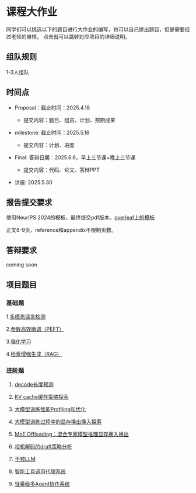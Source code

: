 # 课程大作业

同学们可以挑选以下的题目进行大作业的编写，也可以自己提出题目，但是需要经过老师的审核。
点击就可以跳转对应项目的详细说明。

## 组队规则
1-3人组队

## 时间点
- Proposal：截止时间：2025.4.18
  - 提交内容：题目、组员、计划、预期成果
- milestone: 截止时间：2025.5.16
  - 提交内容：计划、进度
- Final: 答辩日期：2025.6.6，早上三节课+晚上三节课
  - 提交内容：代码、论文、答辩PPT

- 讲座: 2025.5.30

## 报告提交要求

使用NeurIPS 2024的模板，最终提交pdf版本。[overleaf上的模板](https://www.overleaf.com/latex/templates/neurips-2024/tpsbbrdqcmsh)

正文8-9页，reference和appendix不限制页数。

## 答辩要求
coming soon

## 项目题目

### 基础题

1.[多模态谣言检测](https://github.com/ShipingGe/NJUProject_MultimodalRumorDetection)

2.[参数高效微调（PEFT）](https://github.com/Andre-Eads/NJUProject_PEFT)

3.[强化学习](https://github.com/fuyuchenIfyw/NJU_DL2025_project_RL.git)

4.[检索增强生成（RAG）](https://github.com/JinguoWang/NJU_2025spring_ragprojects.git)

### 进阶题

1. [decode长度预测](https://github.com/spliii/Generation_Length_Prediction)

2. [KV cache缓存策略探索](https://github.com/spliii/Caching-Strategy)

3. [大模型训练性能Profiling和优化](https://github.com/njuzyh/Profiling-optimization)

4. [大模型训练过程中的显存换出换入探索](https://github.com/zb-nju/TRAINING_SWAP)

5. [MoE Offloading：混合专家模型推理显存换入换出](https://github.com/zzhbrr/NJUProject_MoE_Offloading)

6. [投机解码的draft策略分析](https://github.com/zzhbrr/NJUProject_Speculative_Decoding_Draft_Strategy)

7. [干预LLM](https://github.com/gjw185/NJU_steer/tree/main)
   
8. [智能工具调用代理系统](https://github.com/umnooob/NJUProject_toolagent)
   
9.  [轻量级多Agent协作系统](https://github.com/umnooob/NJUProject_multiagent)
    
